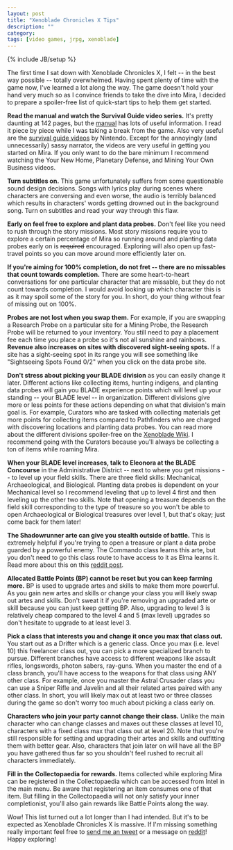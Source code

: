 ```yaml
---
layout: post
title: "Xenoblade Chronicles X Tips"
description: ""
category: 
tags: [video games, jrpg, xenoblade]
---
```

{% include JB/setup %}

The first time I sat down with Xenoblade Chronicles X, I felt -- in the best way possible -- totally overwhelmed. Having spent plenty of time with the game now, I've learned a lot along the way. The game doesn't hold your hand very much so as I convince friends to take the dive into Mira, I decided to prepare a spoiler-free list of quick-start tips to help them get started.  

**Read the manual and watch the Survival Guide video series.** It's pretty daunting at 142 pages, but the [manual][4] has lots of useful information. I read it piece by piece while I was taking a break from the game. Also very useful are the [survival guide videos][3] by Nintendo. Except for the annoyingly (and unnecessarily) sassy narrator, the videos are very useful in getting you started on Mira. If you only want to do the bare minimum I recommend watching the Your New Home, Planetary Defense, and Mining Your Own Business videos.

**Turn subtitles on.** This game unfortunately suffers from some questionable sound design decisions. Songs with lyrics play during scenes where characters are conversing and even worse, the audio is terribly balanced which results in characters' words getting drowned out in the background song. Turn on subtitles and read your way through this flaw.

**Early on feel free to explore and plant data probes.** Don't feel like you need to rush through the story missions. Most story missions require you to explore a certain percentage of Mira so running around and planting data probes early on is ~~required~~ encouraged. Exploring will also open up fast-travel points so you can move around more efficiently later on. 

<!--break-->

**If you're aiming for 100% completion, do not fret -- there are no missables that count towards completion.** There are some heart-to-heart conversations for one particular character that are missable, but they do not count towards completion. I would avoid looking up which character this is as it may spoil some of the story for you. In short, do your thing without fear of missing out on 100%.

**Probes are not lost when you swap them.** For example, if you are swapping a Research Probe on a particular site for a Mining Probe, the Research Probe will be returned to your inventory. You still need to pay a placement fee each time you place a probe so it's not all sunshine and rainbows. **Revenue also increases on sites with discovered sight-seeing spots.** If a site has a sight-seeing spot in its range you will see something like "Sightseeing Spots Found 0/2" when you click on the data probe site. 

**Don't stress about picking your BLADE division** as you can easily change it later. Different actions like collecting items, hunting indigens, and planting data probes will gain you BLADE experience points which will level up your standing -- your BLADE level -- in organization. Different divisions give more or less points for these actions depending on what that division's main goal is. For example, Curators who are tasked with collecting materials get more points for collecting items compared to Pathfinders who are charged with discovering locations and planting data probes. You can read more about the different divisions spoiler-free on the [Xenoblade Wiki][1]. I recommend going with the Curators because you'll always be collecting a ton of items while roaming Mira.

**When your BLADE level increases, talk to Eleonora at the BLADE Concourse** in the Administrative District -- next to where you get missions -- to level up your field skills. There are three field skills: Mechanical, Archaeological, and Biological. Planting data probes is dependent on your Mechanical level so I recommend leveling that up to level 4 first and then leveling up the other two skills. Note that opening a treasure depends on the field skill corresponding to the type of treasure so you won't be able to open Archaeological or Biological treasures over level 1, but that's okay; just come back for them later!

**The Shadowrunner arte can give you stealth outside of battle.** This is extremely helpful if you're trying to open a treasure or plant a data probe guarded by a powerful enemy. The Commando class learns this arte, but you don't need to go this class route to have access to it as Elma learns it. Read more about this on this [reddit post][2].

**Allocated Battle Points (BP) cannot be reset but you can keep farming more.** BP is used to upgrade artes and skills to make them more powerful. As you gain new artes and skills or change your class you will likely swap out artes and skills. Don't sweat it if you're removing an upgraded arte or skill because you can just keep getting BP. Also, upgrading to level 3 is relatively cheap compared to the level 4 and 5 (max level) upgrades so don't hesitate to upgrade to at least level 3.

**Pick a class that interests you and change it once you max that class out.** You start out as a Drifter which is a generic class. Once you max (i.e. level 10) this freelancer class out, you can pick a more specialized branch to pursue. Different branches have access to different weapons like assault rifles, longswords, photon sabers, ray-guns. When you master the end of a class branch, you'll have access to the weapons for that class using ANY other class. For example, once you master the Astral Crusader class you can use a Sniper Rifle and Javelin and all their related artes paired with any other class. In short, you will likely max out at least two or three classes during the game so don't worry too much about picking a class early on.

**Characters who join your party cannot change their class.** Unlike the main character who can change classes and maxes out these classes at level 10, characters with a fixed class max that class out at level 20. Note that you're still responsible for setting and upgrading their artes and skills and outfitting them with better gear. Also, characters that join later on will have all the BP you have gathered thus far so you shouldn't feel rushed to recruit all characters immediately.

**Fill in the Collectopaedia for rewards.** Items collected while exploring Mira can be registered in the Collectopaedia which can be accessed from Intel in the main menu. Be aware that registering an item consumes one of that item. But filling in the Collectopaedia will not only satisfy your inner completionist, you'll also gain rewards like Battle Points along the way. 

Wow! This list turned out a lot longer than I had intended. But it's to be expected as Xenoblade Chronicles X is massive. If I'm missing something really important feel free to [send me an tweet](https://twitter.com/markmcerqueira) or a message on [reddit](https://reddit.com/u/marktronic)! Happy exploring!

[1]: http://xenoblade.wikia.com/wiki/Division
[2]: https://www.reddit.com/r/Xenoblade_Chronicles/comments/3wmyqw/psa_the_art_shadowrunner_from_the_commando_class/
[3]: https://www.youtube.com/playlist?list=PLtbEyrlD8PMV6b2NZsvl5b3pDzr4vQaOP
[4]: https://cdn03.nintendo-europe.com/media/downloads/games_8/emanuals/wii_u_6/xenoblade_chronicles_x/ElectronicManual_WiiU_XenobladeChroniclesX_EN.pdf
